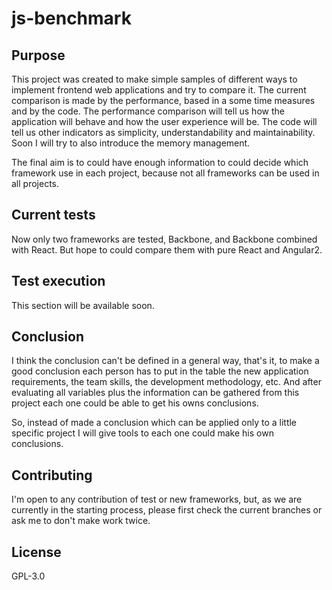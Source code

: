 # js-benchmark


## Purpose

This project was created to make simple samples of different ways to implement frontend web applications and try to compare it. The current comparison is made by the performance, based in a some time measures and by the code. The performance comparison will tell us how the application will behave and how the user experience will be. The code will tell us other indicators as simplicity, understandability and maintainability. Soon I will try to also introduce the memory management.

The final aim is to could have enough information to could decide which framework use in each project, because not all frameworks can be used in all projects.

## Current tests

Now only two frameworks are tested, Backbone, and Backbone combined with React. But hope to could compare them with pure React and Angular2.

## Test execution

This section will be available soon.

## Conclusion

I think the conclusion can't be defined in a general way, that's it, to make a good conclusion each person has to put in the table the new application requirements, the team skills, the development methodology, etc. And after evaluating all variables plus the information can be gathered from this project each one could be able  to get his owns conclusions.

So, instead of made a conclusion which can be applied only to a little specific project I will give tools to each one could make his own conclusions.

## Contributing

I'm open to any contribution of test or new frameworks, but, as we are currently in the starting process,  please first check the current branches or ask me to don't make work twice.

## License

GPL-3.0
